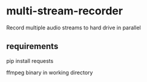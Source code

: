 # multi-stream-recorder
Record multiple audio streams to hard drive in parallel

## requirements
pip install requests

ffmpeg binary in working directory
